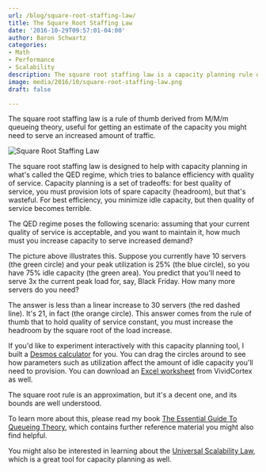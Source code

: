 ```yaml
---
url: /blog/square-root-staffing-law/
title: The Square Root Staffing Law
date: '2016-10-29T09:57:01-04:00'
author: Baron Schwartz
categories:
- Math
- Performance
- Scalability
description: The square root staffing law is a capacity planning rule of thumb.
image: media/2016/10/square-root-staffing-law.png
draft: false

---
```

The square root staffing law is a rule of thumb derived from M/M/m queueing theory, useful for getting an estimate of the capacity you might need to serve an increased amount of traffic.

![Square Root Staffing Law](/media/2016/10/square-root-staffing-law.png)

The square root staffing law is designed to help with capacity planning in what's called the QED regime, which tries to balance efficiency with quality of service. Capacity planning is a set of tradeoffs: for best quality of service, you must provision lots of spare capacity (headroom), but that's wasteful. For best efficiency, you minimize idle capacity, but then quality of service becomes terrible.

<!--more-->

The QED regime poses the following scenario: assuming that your current quality of service is acceptable, and you want to maintain it, how much must you increase capacity to serve increased demand?

The picture above illustrates this. Suppose you currently have 10 servers (the green circle) and your peak utilization is 25% (the blue circle), so you have 75% idle capacity (the green area). You predict that you'll need to serve 3x the current peak load for, say, Black Friday. How many more servers do you need?

The answer is less than a linear increase to 30 servers (the red dashed line). It's 21, in fact (the orange circle). This answer comes from the rule of thumb that to hold quality of service constant, you must increase the headroom by the square root of the load increase.

If you'd like to experiment interactively with this capacity planning tool, I built a [Desmos calculator](https://www.desmos.com/calculator/iwsypdf7l8) for you. You can drag the circles around to see how parameters such as utilization affect the amount of idle capacity you'll need to provision. You can download an [Excel worksheet](https://www.vividcortex.com/resources/square-root-staffing-law-workbook?utm_campaign=xaprb&utm_source=www.xaprb.com) from VividCortex as well.

The square root rule is an approximation, but it's a decent one, and its bounds are well understood.

To learn more about this, please read my book [The Essential Guide To Queueing Theory](https://www.vividcortex.com/resources/queueing-theory), which contains further reference material you might also find helpful.

You might also be interested in learning about the [Universal Scalability Law](https://www.vividcortex.com/resources/universal-scalability-law/), which is a great tool for capacity planning as well.
